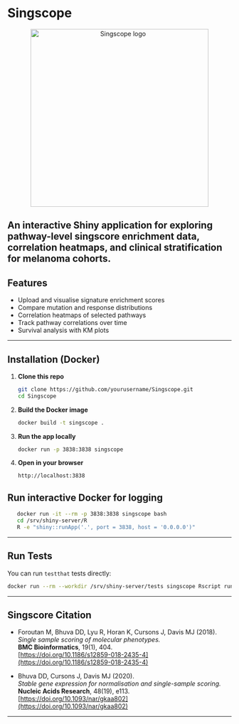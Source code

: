 # Singscope

<p align="center">
  <img src="https://github.com/user-attachments/assets/4b44ca28-5031-4d1b-b5a2-ef057ebf8b44" alt="Singscope logo" width="400"/>
</p>

An interactive Shiny application for exploring pathway-level singscore enrichment data, correlation heatmaps, and clinical stratification for melanoma cohorts.
---

## Features

* Upload and visualise signature enrichment scores
* Compare mutation and response distributions
* Correlation heatmaps of selected pathways
* Track pathway correlations over time
* Survival analysis with KM plots
---
## Installation (Docker)

1. **Clone this repo**

   ```bash
   git clone https://github.com/yourusername/Singscope.git
   cd Singscope
   ```

2. **Build the Docker image**

   ```bash
   docker build -t singscope .
   ```

3. **Run the app locally**

   ```bash
   docker run -p 3838:3838 singscope
   ```

4. **Open in your browser**

   ```
   http://localhost:3838
   ```

## Run interactive Docker for logging 

```bash
   docker run -it --rm -p 3838:3838 singscope bash
   cd /srv/shiny-server/R
   R -e "shiny::runApp('.', port = 3838, host = '0.0.0.0')"
```

---

## Run Tests

You can run `testthat` tests directly:

```bash
docker run --rm --workdir /srv/shiny-server/tests singscope Rscript run_tests.R
```

---
## Singscore Citation 

- Foroutan M, Bhuva DD, Lyu R, Horan K, Cursons J, Davis MJ (2018).  
  *Single sample scoring of molecular phenotypes.*  
  **BMC Bioinformatics**, 19(1), 404.  
  [https://doi.org/10.1186/s12859-018-2435-4](https://doi.org/10.1186/s12859-018-2435-4)

- Bhuva DD, Cursons J, Davis MJ (2020).  
  *Stable gene expression for normalisation and single-sample scoring.*  
  **Nucleic Acids Research**, 48(19), e113.  
  [https://doi.org/10.1093/nar/gkaa802](https://doi.org/10.1093/nar/gkaa802)
---